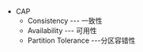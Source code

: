 - CAP
    - Consistency  --- 一致性 
    - Availability --- 可用性 
    - Partition Tolerance ---分区容错性
    
 